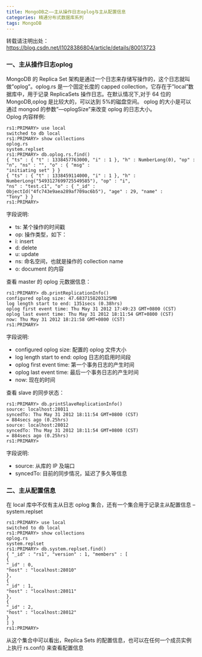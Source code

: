 ```yaml
---
title: MongoDB之——主从操作日志oplog与主从配置信息
categories: 精通分布式数据库系列
tags: MongoDB
---
```

转载请注明出处：https://blog.csdn.net/l1028386804/article/details/80013723  

### 一、主从操作日志oplog

MongoDB 的 Replica Set 架构是通过一个日志来存储写操作的，这个日志就叫做”oplog”。oplog.rs 是一个固定长度的 capped
collection，它存在于”local”数据库中，用于记录 ReplicaSets 操作日志。在默认情况下,对于 64 位的 MongoDB,oplog
是比较大的，可以达到 5%的磁盘空间。 oplog 的大小是可以通过 mongod 的参数”—oplogSize”来改变 oplog 的日志大小。  
Oplog 内容样例:  

    
    
    rs1:PRIMARY> use local
    switched to db local
    rs1:PRIMARY> show collections
    oplog.rs
    system.replset
    rs1:PRIMARY> db.oplog.rs.find()
    { "ts" : { "t" : 1338457763000, "i" : 1 }, "h" : NumberLong(0), "op" : "n", "ns" : "", "o" : { "msg" :
    "initiating set" } }
    { "ts" : { "t" : 1338459114000, "i" : 1 }, "h" : NumberLong("5493127699725549585"), "op" : "i",
    "ns" : "test.c1", "o" : { "_id" : ObjectId("4fc743e9aea289af709ac6b5"), "age" : 29, "name" :
    "Tony" } }
    rs1:PRIMARY>

字段说明:  

  * ts: 某个操作的时间戳
  * op: 操作类型，如下：
  * i: insert
  * d: delete
  * u: update
  * ns: 命名空间，也就是操作的 collection name
  * o: document 的内容

查看 master 的 oplog 元数据信息：  

    
    
    rs1:PRIMARY> db.printReplicationInfo()
    configured oplog size: 47.6837158203125MB
    log length start to end: 1351secs (0.38hrs)
    oplog first event time: Thu May 31 2012 17:49:23 GMT+0800 (CST)
    oplog last event time: Thu May 31 2012 18:11:54 GMT+0800 (CST)
    now: Thu May 31 2012 18:21:58 GMT+0800 (CST)
    rs1:PRIMARY>

字段说明:  

  * configured oplog size: 配置的 oplog 文件大小
  * log length start to end: oplog 日志的启用时间段
  * oplog first event time: 第一个事务日志的产生时间
  * oplog last event time: 最后一个事务日志的产生时间
  * now: 现在的时间

查看 slave 的同步状态：  

    
    
    rs1:PRIMARY> db.printSlaveReplicationInfo()
    source: localhost:28011
    syncedTo: Thu May 31 2012 18:11:54 GMT+0800 (CST)
    = 884secs ago (0.25hrs)
    source: localhost:28012
    syncedTo: Thu May 31 2012 18:11:54 GMT+0800 (CST)
    = 884secs ago (0.25hrs)
    rs1:PRIMARY>

字段说明:  

  * source: 从库的 IP 及端口
  * syncedTo: 目前的同步情况，延迟了多久等信息

### 二、主从配置信息

在 local 库中不仅有主从日志 oplog 集合，还有一个集合用于记录主从配置信息 – system.replset  

    
    
    rs1:PRIMARY> use local
    switched to db local
    rs1:PRIMARY> show collections
    oplog.rs
    system.replset
    rs1:PRIMARY> db.system.replset.find()
    { "_id" : "rs1", "version" : 1, "members" : [
    {
    "_id" : 0,
    "host" : "localhost:28010"
    },
    {
    "_id" : 1,
    "host" : "localhost:28011"
    },
    {
    "_id" : 2,
    "host" : "localhost:28012"
    }
    ] }
    rs1:PRIMARY>

从这个集合中可以看出，Replica Sets 的配置信息，也可以在任何一个成员实例上执行 rs.conf() 来查看配置信息  

  

